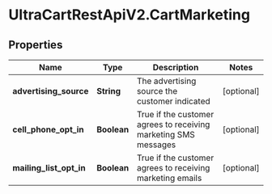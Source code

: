 # UltraCartRestApiV2.CartMarketing

## Properties

Name | Type | Description | Notes
------------ | ------------- | ------------- | -------------
**advertising_source** | **String** | The advertising source the customer indicated | [optional] 
**cell_phone_opt_in** | **Boolean** | True if the customer agrees to receiving marketing SMS messages | [optional] 
**mailing_list_opt_in** | **Boolean** | True if the customer agrees to receiving marketing emails | [optional] 



